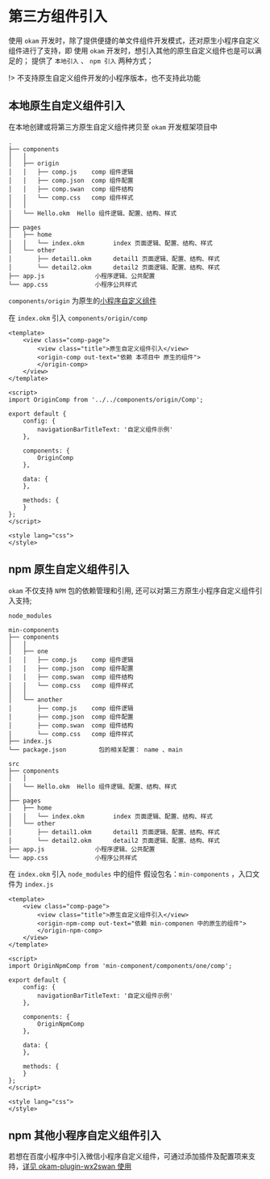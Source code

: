 # 第三方组件引入
使用 `okam` 开发时，除了提供便捷的单文件组件开发模式，还对原生小程序自定义组件进行了支持，即 使用 `okam` 开发时，想引入其他的原生自定义组件也是可以满足的；
提供了 `本地引入` 、 `npm 引入` 两种方式；

!> 不支持原生自定义组件开发的小程序版本，也不支持此功能

## 本地原生自定义组件引入
在本地创建或将第三方原生自定义组件拷贝至 `okam` 开发框架项目中

```
.
├── components
│   │
│   ├── origin
│   │   ├── comp.js    comp 组件逻辑
│   │   ├── comp.json  comp 组件配置
│   │   ├── comp.swan  comp 组件结构
│   │   └── comp.css   comp 组件样式
│   │ 
│   └── Hello.okm  Hello 组件逻辑、配置、结构、样式
│ 
├── pages
│   ├── home
│   │   └── index.okm        index 页面逻辑、配置、结构、样式
│   └── other
│       ├── detail1.okm      detail1 页面逻辑、配置、结构、样式
│       └── detail2.okm      detail2 页面逻辑、配置、结构、样式
├── app.js              小程序逻辑、公共配置
└── app.css             小程序公共样式
```

`components/origin` 为原生的[小程序自定义组件](https://smartprogram.baidu.com/docs/develop/framework/custom-component/)

在 `index.okm` 引入 `components/origin/comp`

```
<template>
    <view class="comp-page">
        <view class="title">原生自定义组件引入</view>
        <origin-comp out-text="依赖 本项目中 原生的组件">
        </origin-comp>
    </view>
</template>

<script>
import OriginComp from '../../components/origin/Comp';

export default {
    config: {
        navigationBarTitleText: '自定义组件示例'
    },

    components: {
        OriginComp
    },

    data: {
    },

    methods: {
    }
};
</script>

<style lang="css">
</style>

```

## npm 原生自定义组件引入
`okam` 不仅支持 `NPM` 包的依赖管理和引用, 还可以对第三方原生小程序自定义组件引入支持;


```
node_modules

min-components
├── components
│   │
│   ├── one
│   │   ├── comp.js    comp 组件逻辑
│   │   ├── comp.json  comp 组件配置
│   │   ├── comp.swan  comp 组件结构
│   │   └── comp.css   comp 组件样式
│   │ 
│   └── another
│       ├── comp.js    comp 组件逻辑
│       ├── comp.json  comp 组件配置
│       ├── comp.swan  comp 组件结构
│       └── comp.css   comp 组件样式
├── index.js
└── package.json         包的相关配置： name 、main

src
├── components
│   │ 
│   └── Hello.okm  Hello 组件逻辑、配置、结构、样式
│ 
├── pages
│   ├── home
│   │   └── index.okm        index 页面逻辑、配置、结构、样式
│   └── other
│       ├── detail1.okm      detail1 页面逻辑、配置、结构、样式
│       └── detail2.okm      detail2 页面逻辑、配置、结构、样式
├── app.js              小程序逻辑、公共配置
└── app.css             小程序公共样式

```

在 `index.okm` 引入 `node_modules` 中的组件
假设包名：`min-components` ，入口文件为 `index.js`

```
<template>
    <view class="comp-page">
        <view class="title">原生自定义组件引入</view>
        <origin-npm-comp out-text="依赖 min-componen 中的原生的组件">
        </origin-npm-comp>
    </view>
</template>

<script>
import OriginNpmComp from 'min-component/components/one/comp';

export default {
    config: {
        navigationBarTitleText: '自定义组件示例'
    },

    components: {
        OriginNpmComp
    },

    data: {
    },

    methods: {
    }
};
</script>

<style lang="css">
</style>

```

## npm 其他小程序自定义组件引入
若想在百度小程序中引入微信小程序自定义组件，可通过添加插件及配置项来支持，[详见 okam-plugin-wx2swan 使用](plugins/wx2swan?id=wx2swan)
